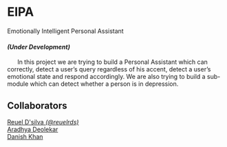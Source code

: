 # EIPA
Emotionally Intelligent Personal Assistant

#### *(Under Development)*

&nbsp;&nbsp;&nbsp;&nbsp;&nbsp;&nbsp;In this project we are trying to build a Personal Assistant which can correctly, detect a user’s query regardless of his accent, detect a user’s emotional state and respond accordingly. We are also trying to build a sub-module which can detect whether a person is in depression.

## Collaborators
[Reuel D'silva *(@reuelrds)*](https://github.com/reuelrds)  
[Aradhya Deolekar](@aradhya)  
[Danish Khan]()

